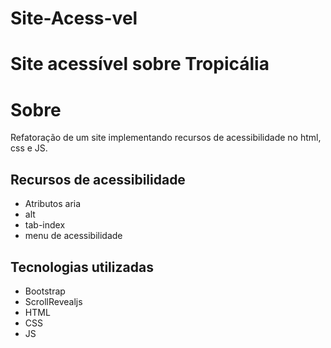 # Site-Acess-vel
# Site acessível sobre Tropicália 
# Sobre 
Refatoração de um site implementando recursos de acessibilidade no html, css e JS. 
## Recursos de acessibilidade
- Atributos aria
- alt
- tab-index
- menu de acessibilidade
## Tecnologias utilizadas
- Bootstrap
- ScrollRevealjs
- HTML
- CSS
- JS

